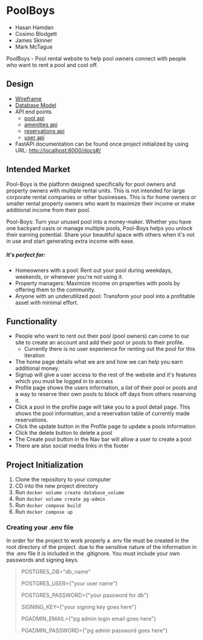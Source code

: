 # PoolBoys

* Hasan Hamdan
* Cosimo Blodgett
* James Skinner
* Mark McTague

PoolBoys - Pool rental website to help pool owners connect with people who want to rent a pool and cool off.

## Design

* [Wireframe](/docs/mvp_diagram.png)
* [Database Model](/docs/datamodels.md)
* API end points
    * [pool api](/docs/pools_api.md)
    * [amenities api](/docs/amenities_api.md)
    * [reservations api](/docs/reservation_api.md)
    * [user api](/docs/user_api.md)
* FastAPI documentation can be found once project initialized by using URL: <http://localhost:8000/docs#/>

## Intended Market

 Pool-Boys is the platform designed specifically for pool owners and property owners with multiple rental units. This is not intended for large corporate rental companies or other businesses. This is for home owners or smaller rental property owners who want to maximize their income or make additional income from their pool.

 Pool-Boys: Turn your unused pool into a money-maker. Whether you have one backyard oasis or manage multiple pools, Pool-Boys helps you unlock their earning potential. Share your beautiful space with others when it's not in use and start generating extra income with ease.
##### It's perfect for:
* Homeowners with a pool: Rent out your pool during weekdays, weekends, or whenever you're not using it.
* Property managers: Maximize income on properties with pools by offering them to the community.
* Anyone with an underutilized pool: Transform your pool into a profitable asset with minimal effort.

## Functionality

* People who want to rent out their pool (pool owners) can come to our site to create an account and add their pool or pools to their profile.
    * Currently there is no user experience for renting out the pool for this iteration
* The home page details what we are and how we can help you earn additional money.
* Signup will give a user access to the rest of the website and it's features which you must be logged in to access
* Profile page shows the users information, a list of their pool or pools and a way to reserve their own pools to block off days from others reserving it.
* Click a pool in the profile page will take you to a pool detail page. This shows the pool information, and a reservation table of currently made reservations.
* Click the update button in the Profile page to update a pools information
* Click the delete button to delete a pool
* The Create pool button in the Nav bar will allow a user to create a pool
* There are also social media links in the footer

## Project Initialization

1. Clone the repository to your computer
2. CD into the new project directory
3. Run `docker volume create database_volume`
4. Run `docker volume create pg-admin`
5. Run `docker compose build`
6. Run `docker compose up`

### Creating your .env file

In order for the project to work properly a .env file must be created in the root directory of the project. due to the sensitive nature of the information in the .env file it is included in the .gitignore. You must include your own passwords and signing keys.

> POSTGRES_DB="db_name"
>
> POSTGRES_USER={"your user name"}
>
> POSTGRES_PASSWORD={"your password for db"}
>
> SIGNING_KEY={"your signing key goes here"}
>
> PGADMIN_EMAIL={"pg admin login email goes here"}
>
> PGADMIN_PASSWORD={"pg admin password goes here"}
